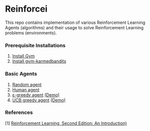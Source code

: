 # Reinforcei
This repo contains implementation of various Reinforcement Learning Agents (algorithms) and their usage to solve Reinforcement Learning problems (environments).

### Prerequisite Installations

1. [Install Gym](https://gym.openai.com/docs/)
2. [Install gym-karmedbandits](https://github.com/NoblesseCoder/gym-karmedbandits)


### Basic Agents

1. [Random agent ](./agents/tabular/agent.py)
2. [Human agent](./agents/tabular/human_agent.py)
3. [ε-greedy agent](./agents/tabular/epsilon_greedy_agent.py) [(Demo)](./demos/stationary_MAB_problem.py)
4. [UCB greedy agent](./agents/tabular/upper_confidence_bound_agent.py) [(Demo)](./demos/stationary_MAB_problem.py)

### References

[1] [Reinforcement Learning, Second Edition: An Introduction)](https://mitpress.mit.edu/books/reinforcement-learning-second-edition)